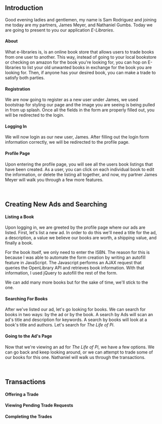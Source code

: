## Introduction
Good evening ladies and gentlemen, my name is Sam Rodriguez and joining me today are my partners, James Meyer, and Nathaniel Gumbs. Today we are 
going to present to you our application *E-Libraries*.

#### About

What e-libraries is, is an online book store that allows users to trade books from one user to another. This way, instead of going to your local 
bookstore or checking on amazon for the book you're looking for, you can hop on E-libraries to list your old unwanted books in exchange for the 
book you are looking for. Then, if anyone has your desired book, you can make a trade to satisfy both parties. 
#### Registration

We are now going to register as a new user under James, we used bootstrap for styling our page and the image you are seeing is being pulled in from
 up splash. Once all the fields in the form are properly filled out, you will be redirected to the login.
#### Logging In

We will now login as our new user, James. After filling out the login form information correctly, we will be redirected to the profile page.

#### Profile Page

Upon entering the profile page, you will see all the users book listings that have been created. As a user, you can click on each individual book 
to edit the information, or delete the listing all together, and now, my partner James Meyer will walk you through a few more features. 

<br>

## Creating New Ads and Searching

#### Listing a Book

Upon logging in, we are greeted by the profile page where our ads are listed. First, let's list a new ad. In order to do
this we'll need a title for the ad, a description, a value we believe our books are worth, a shipping value, and finally
a book. 

For the book itself, we only need to enter the ISBN. The reason for this is because I was able to automate the form
creation by writing an autofill feature in JavaScript. The Javascript performs an AJAX request that queries the
OpenLibrary API and retrieves book information. With that information, I used jQuery to autofill the rest of the form.

We can add many more books but for the sake of time, we'll stick to the one. 

#### Searching For Books

After we've listed our ad, let's go looking for books. We can search for books in two ways: by the ad or by the book. A
search by Ads will scan an ad's title and description for keywords. A search by books will look at a book's title and
authors. Let's search for *The Life of Pi*.

#### Going to the Ad's Page

Now that we're viewing an ad for *The Life of Pi*, we have a few options. We can go back and keep looking around, or we
can attempt to trade some of our books for this one. Nathaniel will walk us through the transactions.

<br>

## Transactions

#### Offering a Trade

#### Viewing Pending Trade Requests

#### Completing the Trades